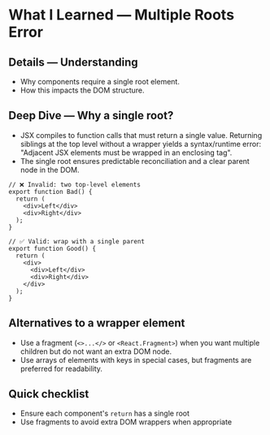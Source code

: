 # What I Learned — Multiple Roots Error


## Details — Understanding
- Why components require a single root element.
- How this impacts the DOM structure.

## Deep Dive — Why a single root?
- JSX compiles to function calls that must return a single value. Returning siblings at the top level without a wrapper yields a syntax/runtime error: "Adjacent JSX elements must be wrapped in an enclosing tag".
- The single root ensures predictable reconciliation and a clear parent node in the DOM.

```tsx
// ❌ Invalid: two top-level elements
export function Bad() {
  return (
    <div>Left</div>
    <div>Right</div>
  );
}

// ✅ Valid: wrap with a single parent
export function Good() {
  return (
    <div>
      <div>Left</div>
      <div>Right</div>
    </div>
  );
}
```

## Alternatives to a wrapper element
- Use a fragment (`<>...</>` or `<React.Fragment>`) when you want multiple children but do not want an extra DOM node.
- Use arrays of elements with keys in special cases, but fragments are preferred for readability.

## Quick checklist
- Ensure each component's `return` has a single root
- Use fragments to avoid extra DOM wrappers when appropriate